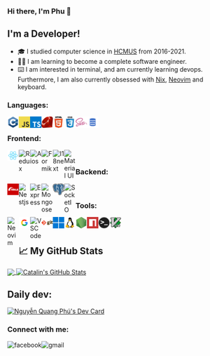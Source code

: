 ### Hi there, I'm Phu 👋

## I'm a Developer!
- 🎓 I studied computer science in [HCMUS][fitWebsite] from 2016-2021.
- 👨‍💻 I am learning to become a complete software engineer.
- ⌨️ I am interested in terminal, and am currently learning devops. Furthermore, I am also currently obsessed with [Nix](https://github.com/NixOS/nix), [Neovim](https://github.com/neovim/neovim) and keyboard.


### Languages:
<img align="left" alt="C/C++" width="26px" title="C/C++" src="https://raw.githubusercontent.com/github/explore/80688e429a7d4ef2fca1e82350fe8e3517d3494d/topics/cpp/cpp.png" />
<img align="left" alt="JavaScript" width="26px" title="JavaScript" src="https://raw.githubusercontent.com/github/explore/80688e429a7d4ef2fca1e82350fe8e3517d3494d/topics/javascript/javascript.png" />  
<img align="left" alt="Typescript" width="26px" title="Typescript" src="https://raw.githubusercontent.com/github/explore/80688e429a7d4ef2fca1e82350fe8e3517d3494d/topics/typescript/typescript.png"/>
<img align="left" alt="Ruby" width="26px" title="Ruby" src="https://raw.githubusercontent.com/github/explore/80688e429a7d4ef2fca1e82350fe8e3517d3494d/topics/ruby/ruby.png"/>
<img align="left" alt="HTML5" width="26px" title="HTML5" src="https://raw.githubusercontent.com/github/explore/80688e429a7d4ef2fca1e82350fe8e3517d3494d/topics/html/html.png"/>
<img align="left" alt="CSS3" width="26px" title="CSS3" src="https://raw.githubusercontent.com/github/explore/80688e429a7d4ef2fca1e82350fe8e3517d3494d/topics/css/css.png" />
<img align="left" alt="SCSS" width="26px" title="SCSS" src="https://raw.githubusercontent.com/github/explore/80688e429a7d4ef2fca1e82350fe8e3517d3494d/topics/sass/sass.png" />
<img align="left" alt="Sql" width="26px" title="SQL" src="https://raw.githubusercontent.com/github/explore/80688e429a7d4ef2fca1e82350fe8e3517d3494d/topics/sql/sql.png" />  
<br />

### Frontend:
<img align="left" alt="React" width="26px" title="React" src="https://raw.githubusercontent.com/github/explore/80688e429a7d4ef2fca1e82350fe8e3517d3494d/topics/react/react.png" />
<img align="left" alt="Redux" width="26px" title="Redux" src="https://redux.js.org/img/redux.svg" />
<img align="left" alt="Aios" width="26px" title="Axios" src="https://axios-http.com/assets/favicon.ico" />
<img align="left" alt="Formik" width="26px" title="Formik" src="https://formik.org/images/favicon.png" />
<img align="left" alt="I18next" width="26px" title="I18next" src="https://gblobscdn.gitbook.com/spaces%2F-L9iS6Wm2hynS5H9Gj7j%2Favatar.png?alt=media" />
<img align="left" alt="Material UI" width="26px" title="Material UI" src="https://mui.com/static/favicon.ico" />

<br />

### Backend:
<img align="left" alt="Rails" width="26px" title="Rails" src="https://raw.githubusercontent.com/github/explore/80688e429a7d4ef2fca1e82350fe8e3517d3494d/topics/rails/rails.png"/>
<img align="left" alt="Nestjs" width="26px" title="Nestjs" src="https://d33wubrfki0l68.cloudfront.net/e937e774cbbe23635999615ad5d7732decad182a/26072/logo-small.ede75a6b.svg"/>
<img align="left" alt="Express" width="26px" title="Express" src="https://expressjs.com/images/favicon.png"/>
<img align="left" alt="Mongoose" width="26px" title="Mongoose" src="https://mongoosejs.com/docs/images/favicon/apple-icon-57x57.png"/>
<img align="left" alt="Postgres" width="26px" title="Postgres" src="https://raw.githubusercontent.com/github/explore/80688e429a7d4ef2fca1e82350fe8e3517d3494d/topics/postgresql/postgresql.png"/>
<img align="left" alt="SocketIO" width="26px" title="SocketIO" src="https://socket.io/images/favicon.png"/>



<br />


### Tools:
<img align="left" alt="Neovim" width="26px" title="Neovim" src="https://avatars.githubusercontent.com/u/6471485?s=48&v=4"/>
<img align="left" alt="Google" width="26px" title="Google" src="https://raw.githubusercontent.com/github/explore/80688e429a7d4ef2fca1e82350fe8e3517d3494d/topics/google/google.png"/>
<img align="left" alt="VSCode" width="26px" title="VSCode" src="https://code.visualstudio.com/favicon.ico"/>
<img align="left" alt="Git" width="26px" title="Git" src="https://raw.githubusercontent.com/github/explore/80688e429a7d4ef2fca1e82350fe8e3517d3494d/topics/git/git.png"/>
<img align="left" alt="Windows" width="26px" title="Windows" src="https://raw.githubusercontent.com/github/explore/80688e429a7d4ef2fca1e82350fe8e3517d3494d/topics/windows/windows.png"/>
<img align="left" alt="Linux" width="26px" title="Linux" src="https://raw.githubusercontent.com/github/explore/80688e429a7d4ef2fca1e82350fe8e3517d3494d/topics/linux/linux.png"/>
<img align="left" alt="Nodejs" width="26px" title="Nodejs" src="https://raw.githubusercontent.com/github/explore/80688e429a7d4ef2fca1e82350fe8e3517d3494d/topics/nodejs/nodejs.png"/>
<img align="left" alt="Npm" width="26px" title="Npm" src="https://raw.githubusercontent.com/github/explore/80688e429a7d4ef2fca1e82350fe8e3517d3494d/topics/npm/npm.png"/>
<img align="left" alt="Terminal" width="26px" title="Terminal" src="https://raw.githubusercontent.com/github/explore/d92924b1d925bb134e308bd29c9de6c302ed3beb/topics/terminal/terminal.png"/>
<img align="left" alt="Vim" width="26px" title="Vim" src="https://raw.githubusercontent.com/github/explore/80688e429a7d4ef2fca1e82350fe8e3517d3494d/topics/vim/vim.png"/>

<br />
<br />


## &#x1f4c8; My GitHub Stats
<a href="https://github.com/nguyen-quang-phu">
  <img align="center" src="https://github-readme-stats.vercel.app/api/top-langs/?username=nguyen-quang-phu&hide=html" />
</a>

<a href="https://github.com/nguyen-quang-phu">
  <img align="center" src="https://github-readme-stats.vercel.app/api?username=nguyen-quang-phu&show_icons=true&line_height=27" alt="Catalin's GitHub Stats" />
</a>
<br />

## Daily dev:
<a href="https://app.daily.dev/nqphu1998"><img src="https://api.daily.dev/devcards/26748a214ff344bf99320855696f880a.png?r=3j5" width="400" alt="Nguyễn Quang Phú's Dev Card"/></a>

### Connect with me:
<a href="https://www.facebook.com/nqphu1998" target="_blank">
<img align="left" alt="facebook" height="22px"  title="Facebook" src="https://image.flaticon.com/icons/svg/174/174848.svg" />
</a>
<a href="mailto:nqphu1998@gmail.com" target="_blank">
<img align="left" alt="gmail" height="22px" target="_blank" title="Gmail" src="https://image.flaticon.com/icons/svg/732/732200.svg" />
</a>

[fitWebsite]: https://www.fit.hcmus.edu.vn/vn/
